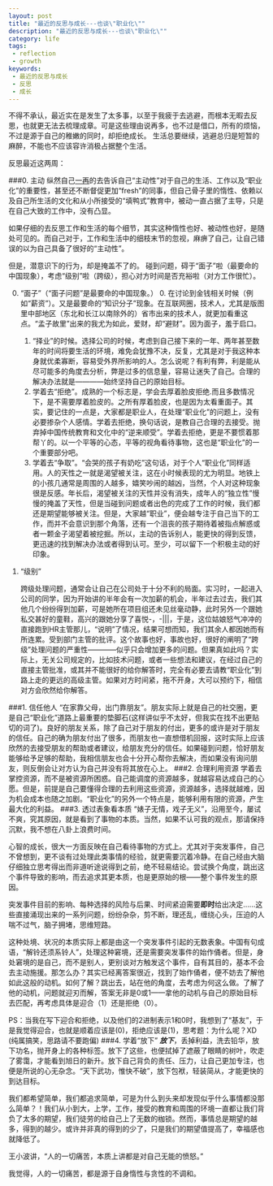 ```yaml
---
layout: post
title: "最近的反思与成长---也谈\"职业化\""
description: "最近的反思与成长---也谈\"职业化\""
category: life
tags:
 - reflection
 - growth
keywords:
 - 最近的反思与成长
 - 反思
 - 成长
---
```

不得不承认，最近实在是发生了太多事，以至于我疲于去逃避，而根本无暇去反思，也就更无法去梳理成章。可是这些理由说再多，也不过是借口，所有的烦恼，不过是源于自己的稚嫩的同时，却拒绝成长。
生活总要继续，逃避总归是短暂的麻醉，不能也不应该容许消极占据整个生活。

反思最近这两周：

###0. 主动
纵然自己[一再](http://stupig.me/blog/2012/05/07/thoughts-after-read-about-professionalization/)的去告诉自己“主动性”对于自己的生活、工作以及“职业化”的重要性，甚至还不断督促更加“fresh”的同事，但自己骨子里的惰性、依赖以及自己所生活的文化和从小所接受的“填鸭式”教育中，被动一直占据了主导，只是在自己大致的工作中，没有凸显。

如果仔细的去反思工作和生活的每个细节，其实这种惰性也好、被动性也好，是随处可见的。而自己对于，工作和生活中的细枝末节的忽视，麻痹了自己，让自己错误的以为自己具备了很好的“主动性”。

但是，潜意识下的行为，却是掩盖不了的。
碰到问题，碍于“面子”啦（最要命的中国现象），考虑“级别”啦（跨级），担心对方时间是否充裕啦（对方工作很忙）。

 0. “面子”（“面子问题”是最要命的中国现象。）
    0. 在讨论到金钱相关时候（例如“薪资”）。又是最要命的“知识分子”现象。在互联网圈，技术人，尤其是版图里中部地区（东北和长江以南除外的）省市出来的技术人，就更加看重这点。“孟子故里”出来的我尤为如此，爱财，却“避财”。因为面子，羞于启口。
    1. “择业”的时候。选择公司的时候，考虑到自己接下来的一年、两年甚至数年的时间将要生活的环境，难免会犹豫不决，反复，尤其是对于我这种本身就优柔寡断，容易受外界所影响的人。怎么说呢？有利有弊，利是能从尽可能多的角度去分析，弊是过多的信息量，容易让迷失了自己。合理的解决办法就是————始终坚持自己的原始目标。
    2. 学着去“拒绝”。成熟的一个标志是，学会去厚着脸皮拒绝.而且多数情况下，是不需要厚着脸皮的。之所有厚着脸皮，也是因为太看重面子。其实，要记住的一点是，大家都是职业人，在处理“职业化”的问题上，没有必要掺杂个人感情。学着去拒绝，换句话说，是教自己合理的去接受。抛弃掉中国传统教育和文化中的“逆来顺受”。学着去拒绝，更是不要惯着那帮丫的。以一个平等的心态，平等的视角看待事物，这也是“职业化”的一个重要部分吧。
    3. 学着去“争取”。“会哭的孩子有奶吃”这句话，对于个人“职业化”同样适用。人的天性之一就是渴望被关注，这在小时候表现的尤为明显。地铁上的小孩几通常是周围的人越多，嬉笑吵闹的越凶，当然，个人对这种现象很是反感。年长后，渴望被关注的天性并没有消失，成年人的“独立性”慢慢的掩盖了天性，但是当碰到问题或者出色的完成了工作的时候，我们都还是期望能够被关注。但是，大家越“职业”，便会越专注于自己当下的工作，而并不会意识到那个角落，还有一个沮丧的孩子期待着被指点解惑或者一颗金子渴望着被挖掘。所以，主动的告诉别人，能更快的得到反馈，更迅速的找到解决办法或者得到认可。至少，可以留下一个积极主动的好印象。
 1. “级别”

    跨级处理问题，通常会让自己在公司处于十分不利的局面。实习时，一起进入公司的同学，因为开始讲的半年会有一次加薪的机会，半年过去过去，我们其他几个纷纷得到加薪，可是她所在项目组还未见丝毫动静，此时另外一个跟她私交甚好的童鞋，高兴的跟她分享了喜悦-，-|||，于是，这位姑娘怒气冲冲的直接跑到HR主管那儿，“说明”了情况，结果可想而知，我们其余人都因她而有所连累。受到部门主管的批评。这个故事也好，事故也好，很好的阐明了“跨级”处理问题的严重性————似乎只会增加更多的问题。但果真如此吗？实际上，无关公司规定的，比如技术问题，或者一些想法和建议，在经过自己的直接主管批准，或其并不能很好的给你解答时，完全有必要去请教“职业化”到路上走的更远的高级主管。如果对方时间紧，拖不开身，大可以预约下，相信对方会欣然给你解答。

###1. 信任他人
“在家靠父母，出门靠朋友”。朋友实际上就是自己的社交圈，更是自己“职业化”道路上最重要的垫脚石(这样讲似乎不太好，但我实在找不出更贴切的词了)。良好的朋友关系，除了自己对于朋友的付出，更多的或许是对于朋友的信任。自己的确为朋友付出了很多，而朋友也一直想借机回报，这时实际上应该欣然的去接受朋友的帮助或者建议，给朋友充分的信任。如果碰到问题，恰好朋友能够给予足够的帮助，我相信朋友也会十分开心帮你去解决，而如果没有询问朋友，则反倒会让对方认为自己并没有将其放在心上。
###2. 合理利用资源
学着去掌控资源，而不是被资源所困惑。自己能调度的资源越多，就越容易达成自己的心愿。但是，前提是自己要懂得合理的去利用这些资源，资源越多，选择就越难，因为机会成本也随之加剧。“职业化”的另外一个特点是，能够利用有限的资源，产生最大化的利益。
###3. 透过表象看本质
“婊子无情，戏子无义”，沿用至今，屡试不爽，究其原因，就是看到了事物的本质。当然，如果不认可我的观点，那请保持沉默，我不想在八卦上浪费时间。

心智的成长，很大一方面反映在自己看待事物的方式上。尤其对于突发事件，自己不曾想到，更不谈有过处理此类事情的经验，就更需要沉着冷静。在自己经由大脑仔细独立思考得出而非道听途说得到之前，绝不轻易结论。尝试换个角度，跳出这个事件导致的影响，而去追求其更本质，也是更原始的根——整个事件发生的原因。

突发事件目前的影响、每种选择的风险与后果、时间紧迫需要**即时**给出决定……这些直接涌现出来的一系列问题，纷纷杂杂，剪不断，理还乱，缠绕心头，压迫的人喘不过气，脑子拥堵，思维短路。

这种处境、状况的本质实际上都是由这一个突发事件引起的无数表象。中国有句成语，“解铃还须系铃人”，处理这种窘境，还是需要突发事件的始作俑者。但是，身处窘境的是自己，而不是别人，更别谈对方触发这个事件，自有其目的，基本不会去主动施援。那怎么办？其实已经离答案很近，找到了始作俑者，便不妨去了解他如此这般的动机。如何了解？跳出去，站在他的角度，去考虑为何这么做。了解了他的动机，问题就迎刃而解，答案无非是0或1——拿他的动机与自己的原始目标去匹配，再考虑具体是迎合（1）还是拒绝（0）。

PS：当我在写下迎合和拒绝，以及他们的2进制表示1和0时，我想到了“基友”，于是我觉得迎合，也就是顺着应该是(0)，拒绝应该是(1)，思考题：为什么呢？XD (纯属搞笑，思路请不要跑偏)
###4. 学着“放下”
***放下***，丢掉利益，洗去铅华，放下功名，抛开身上的各种标签。放下了这些，也便拭掉了遮蔽了眼睛的树叶，吹走了雾霭，才能看到旭日的新升。放下自己背负的责任、压力，让自己更加专注，也便是所说的心无杂念。“天下武功，惟快不破”，放下包袱，轻装简从，才能更快的到达目标。

我们都希望简单，我们都追求简单，可是为什么到头来却发现似乎什么事情都没那么简单？！我们从小到大，上学，工作，接受的教育和周围的环境一直都让我们背负了太多的期望，我们徒劳的给自己上了无数的枷锁。然而，事情总是期望的越多，得到的越少。或许并非真的得到的少了，只是我们的期望值提高了，幸福感也就降低了。

王小波讲，“人的一切痛苦，本质上讲都是对自己无能的愤怒。”

我觉得，人的一切痛苦，都是源于自身惰性与贪性的不调和。